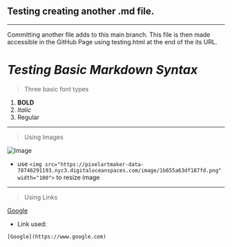 ## Testing creating another **.md** file.

---

Committing another file adds to this main branch. 
This file is then made accessible in the GitHub Page using testing.html at the end of the its URL.



# *Testing Basic Markdown Syntax*


> Three basic font types

1) **BOLD**
2) *Italic*
3) Regular

***

> Using Images

![Image](https://pixelartmaker-data-78746291193.nyc3.digitaloceanspaces.com/image/1b655a63df187fd.png)

* use `<img src="https://pixelartmaker-data-78746291193.nyc3.digitaloceanspaces.com/image/1b655a63df187fd.png" width="100">` to resize image

---

> Using Links

[Google](https://www.google.com)

* Link used:

```
[Google](https://www.google.com)
```
